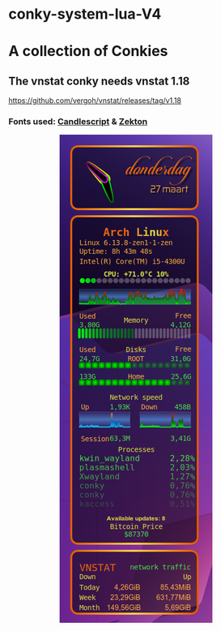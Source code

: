 # conky-system-lua-V4

# A collection of Conkies

## The vnstat conky needs vnstat 1.18
 https://github.com/vergoh/vnstat/releases/tag/v1.18

### Fonts used: [Candlescript](https://www.dafont.com/candlescript.font) & [Zekton](https://www.dafont.com/zekton.font)
 
 <p align="center"> <img src="https://github.com/wim66/conky-system-lua-V4/blob/main/preview.png" alt="image"></p>